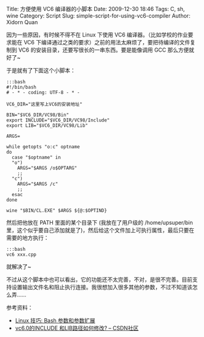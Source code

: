 Title: 方便使用 VC6 编译器的小脚本
Date: 2009-12-30 18:46
Tags: C, sh, wine
Category: Script
Slug: simple-script-for-using-vc6-compiler
Author: Xidorn Quan

因为一些原因，有时候不得不在 Linux 下使用 VC6 编译器。（比如学校的作业要求能在 VC6 下编译通过之类的要求）之前的用法太麻烦了，要把待编译的文件复制到 VC6 的安装目录，还要写很长的一串东西。要是能像调用 GCC 那么方便就好了~

于是就有了下面这个小脚本：

    :::bash
    #!/bin/bash
    # - * - coding: UTF-8 - * -
     
    VC6_DIR="这里写上VC6的安装地址"
     
    BIN="$VC6_DIR/VC98/Bin"
    export INCLUDE="$VC6_DIR/VC98/Include"
    export LIB="$VC6_DIR/VC98/Lib" 
     
    ARGS=
     
    while getopts "o:c" optname
    do
      case "$optname" in
      "o")
        ARGS="$ARGS /o$OPTARG"
        ;;
      "c")
        ARGS="$ARGS /c"
        ;;
      esac
    done
     
    wine "$BIN/CL.EXE" $ARGS ${@:$OPTIND}

然后把他放在 PATH 里面的某个目录下 (我放在了用户级的 /home/upsuper/bin 里，这个似乎要自己添加就是了)，然后给这个文件加上可执行属性，最后只要在需要的地方执行：

    :::bash
    vc6 xxx.cpp

就解决了~

不过从这个脚本中也可以看出，它的功能还不太完善，不对，是很不完善。目前支持设置输出文件名和阻止执行连接。我很想加入很多其他的参数，不过不知道该怎么弄……

参考资料：

* [Linux 技巧: Bash 参数和参数扩展](http://www.ibm.com/developerworks/cn/linux/l-bash-parameters.html)
* [vc6.0的INCLUDE 和LIB路径如何修改? – CSDN社区](http://topic.csdn.net/t/20060903/21/4995578.html)
